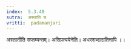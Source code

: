 ```yaml
---
index:  5.3.40
sutra:  अस्ताति च
vritti:  padamanjari
---
```


अस्तातीति सप्तम्यन्तम्। असिप्रत्ययेनेति। अधरशब्दादातिनापि ।।  

